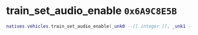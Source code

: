 # train_set_audio_enable `0x6A9C8E5B`

```lua
natives.vehicles.train_set_audio_enable(_unk0 --[[ integer ]], _unk1 --[[ integer ]])
```